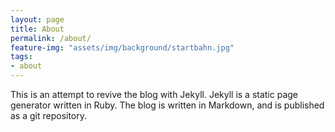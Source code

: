 ```yaml
---
layout: page
title: About
permalink: /about/
feature-img: "assets/img/background/startbahn.jpg"
tags:
- about
---
```


This is an attempt to revive the blog with Jekyll.  Jekyll is a static page
generator written in Ruby. The blog is written in Markdown, and is published
as a git repository.
